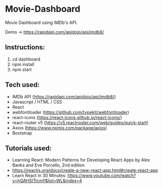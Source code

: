 # Movie-Dashboard

Movie Dashboard using IMDb's API. 

Demo -> https://rapidapi.com/apidojo/api/imdb8/

## Instructions:

1. cd dashboard
2. npm install
3. npm start

## Tech used:

- IMDb API (https://rapidapi.com/apidojo/api/imdb8/)
- Javascript / HTML / CSS
- React
- webfontloader (https://github.com/typekit/webfontloader)
- react-icons (https://react-icons.github.io/react-icons/)
- react-router v5 (https://v5.reactrouter.com/web/guides/quick-start) 
- Axios (https://www.npmjs.com/package/axios)
- Bootstrap

## Tutorials used:

- Learning React: Modern Patterns for Developing React Apps by Alex Banks and Eve Porcello, 2nd edition
- https://reactjs.org/docs/create-a-new-react-app.html#create-react-app
- Learn React in 30 Minutes: https://www.youtube.com/watch?v=hQAHSlTtcmY&list=WL&index=4
